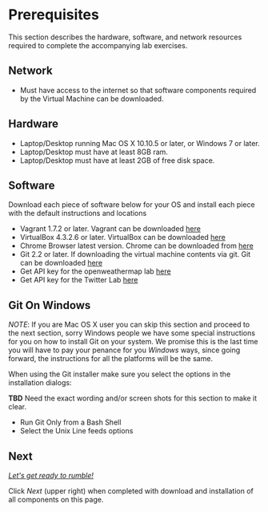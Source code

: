 Prerequisites
=============

This section describes the hardware, software, and network resources required to complete the accompanying
lab exercises.

## Network

- Must have access to the internet so that software components required by the Virtual Machine
can be downloaded.

## Hardware

- Laptop/Desktop running Mac OS X 10.10.5 or later, or Windows 7 or later.
- Laptop/Desktop must have at least 8GB ram.
- Laptop/Desktop must have at least 2GB of free disk space.

## Software

Download each piece of software below for your OS and install each piece with the default instructions and locations

- Vagrant 1.7.2 or later. Vagrant can be downloaded
[here](https://www.vagrantup.com/downloads.html)
- VirtualBox 4.3.2.6 or later. VirtualBox can be downloaded
[here](https://www.virtualbox.org/wiki/Downloads)
- Chrome Browser latest version. Chrome can be downloaded from
[here](https://www.google.com/chrome/browser/desktop/)
- Git 2.2 or later. If downloading the virtual machine contents via git. Git can be downloaded
[here](http://git-scm.com/download)
- Get API key for the openweathermap lab
[here](http://openweathermap.org/appid)
- Get API key for the Twitter Lab
[here]()
## Git On Windows

_NOTE_: If you are Mac OS X user you can skip this section and proceed to the next section, sorry Windows
people we have some special instructions for you on how to install Git on your system. We promise
this is the last time you will have to pay your penance for you _Windows_ ways, since going forward,
the instructions for all the platforms will be the same.

When using the Git installer make sure you select the options in the installation dialogs:

**TBD** Need the exact wording and/or screen shots for this section to make it clear.

- Run Git Only from a Bash Shell
- Select the Unix Line feeds options

## Next

[_Let's get ready to rumble!_](https://en.wikipedia.org/wiki/Michael_Buffer)


Click _Next_ (upper right) when completed with download and installation of all components on this page.

